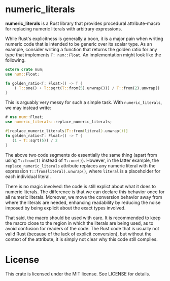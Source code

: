 numeric_literals
================

**numeric_literals** is a Rust library that provides  procedural attribute-macro for replacing numeric literals
with arbitrary expressions.

While Rust's explicitness is generally a boon, it is a major pain when writing numeric
code that is intended to be generic over its scalar type. As an example, consider
writing a function that returns the golden ratio for any type that implements `T: num::Float`.
An implementation might look like the following.

```rust
extern crate num;
use num::Float;

fn golden_ratio<T: Float>() -> T {
    ( T::one() + T::sqrt(T::from(5).unwrap())) / T::from(2).unwrap()
}
```

This is arguably very messy for such a simple task. With `numeric_literals`, we may
instead write:

```rust
# use num::Float;
use numeric_literals::replace_numeric_literals;

#[replace_numeric_literals(T::from(literal).unwrap())]
fn golden_ratio<T: Float>() -> T {
   (1 + T::sqrt(5)) / 2
}
```

The above two code segments do essentially the same thing
(apart from using `T::from(1)` instead of `T::one()`). However, in the latter example,
the `replace_numeric_literals` attribute replaces any numeric literal with the expression
`T::from(literal).unwrap()`, where `literal` is a placeholder for each individual literal.

There is no magic involved: the code is still explict about what it does to numeric literals.
The difference is that we can declare this behavior once for all numeric literals. Moreover,
we move the conversion behavior away from where the literals are needed, enhancing readability
by reducing the noise imposed by being explicit about the exact types involved.

That said, the macro should be used with care. It is recommended to keep the macro close to
the region in which the literals are being used, as to avoid confusion for readers of the code.
The Rust code that is usually not valid Rust (because of the lack of explicit conversion),
but without the context of the attribute, it is simply not clear why this code still compiles.

License
=======

This crate is licensed under the MIT license. See LICENSE for details.

